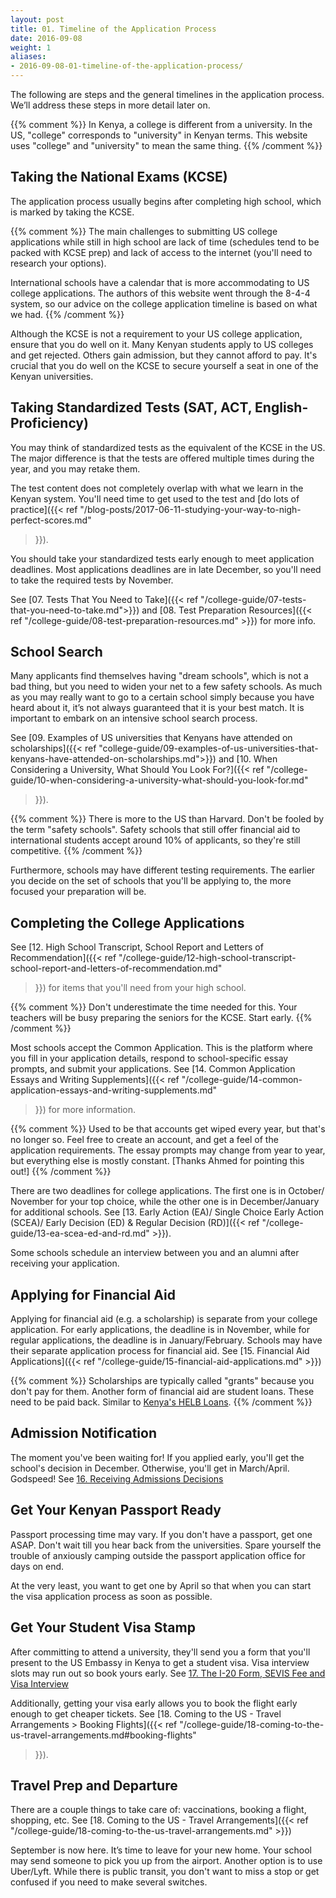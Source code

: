 ```yaml
---
layout: post
title: 01. Timeline of the Application Process
date: 2016-09-08
weight: 1
aliases:
- 2016-09-08-01-timeline-of-the-application-process/
---
```


The following are steps and the general timelines in the application
process. We’ll address these steps in more detail later on.

{{% comment %}}
In Kenya, a college is different from a university. In the US, "college"
corresponds to "university" in Kenyan terms. This website uses "college"
and "university" to mean the same thing.
{{% /comment %}}

## Taking the National Exams (KCSE)

The application process usually begins after completing high school,
which is marked by taking the KCSE.

{{% comment %}}
The main challenges to submitting US college applications while still in
high school are lack of time (schedules tend to be packed with
KCSE prep) and lack of access to the internet (you'll need to research
your options).

International schools have a calendar that is more accommodating to US
college applications. The authors of this website went through the 8-4-4
system, so our advice on the college application timeline is based on
what we had.
{{% /comment %}}

Although the KCSE is not a requirement to your US college application,
ensure that you do well on it. Many Kenyan students apply to US colleges
and get rejected. Others gain admission, but they cannot afford to pay.
It's crucial that you do well on the KCSE to secure yourself a seat in
one of the Kenyan universities.

## Taking Standardized Tests (SAT, ACT, English-Proficiency)

You may think of standardized tests as the equivalent of the KCSE in the
US. The major difference is that the tests are offered multiple times
during the year, and you may retake them.

The test content does not completely overlap with what we learn in the
Kenyan system. You'll need time to get used to the test and [do lots of
practice]({{< ref
"/blog-posts/2017-06-11-studying-your-way-to-nigh-perfect-scores.md"
>}}).

You should take your standardized tests early enough to meet application
deadlines. Most applications deadlines are in late December, so you'll
need to take the required tests by November.

See [07. Tests That You Need to Take]({{< ref
"/college-guide/07-tests-that-you-need-to-take.md">}}) and [08. Test
Preparation Resources]({{< ref
"/college-guide/08-test-preparation-resources.md" >}}) for more info.

## School Search

Many applicants find themselves having "dream schools", which is not a
bad thing, but you need to widen your net to a few safety schools. As
much as you may really want to go to a certain school simply because you
have heard about it, it’s not always guaranteed that it is your best
match. It is important to embark on an intensive school search process.

See [09. Examples of US universities that Kenyans have attended on
scholarships]({{< ref
"college-guide/09-examples-of-us-universities-that-kenyans-have-attended-on-scholarships.md">}})
and [10. When Considering a University, What Should You Look For?]({{<
ref
"/college-guide/10-when-considering-a-university-what-should-you-look-for.md"
>}}).

{{% comment %}}
There is more to the US than Harvard. Don't be fooled by the term
"safety schools". Safety schools that still offer financial aid to
international students accept around 10% of applicants, so they're still
competitive.
{{% /comment %}}

Furthermore, schools may have different testing requirements. The
earlier you decide on the set of schools that you'll be applying to, the
more focused your preparation will be.

## Completing the College Applications

See [12. High School Transcript, School Report and Letters of
Recommendation]({{< ref
"/college-guide/12-high-school-transcript-school-report-and-letters-of-recommendation.md"
>}}) for items that you'll need from your high school.

{{% comment %}}
Don't underestimate the time needed for this. Your teachers will be busy
preparing the seniors for the KCSE. Start early.
{{% /comment %}}

Most schools accept the Common Application. This is the platform where
you fill in your application details, respond to school-specific essay
prompts, and submit your applications. See [14. Common Application
Essays and Writing Supplements]({{< ref
"/college-guide/14-common-application-essays-and-writing-supplements.md"
>}}) for more information.

{{% comment %}}
Used to be that accounts get wiped every year, but that's no longer so.
Feel free to create an account, and get a feel of the application
requirements. The essay prompts may change from year to year, but
everything else is mostly constant. [Thanks Ahmed for pointing this
out!]
{{% /comment %}}

There are two deadlines for college applications. The first one is in
October/ November for your top choice, while the other one is in
December/January for additional schools. See [13. Early Action (EA)/
Single Choice Early Action (SCEA)/ Early Decision (ED) & Regular
Decision (RD)]({{< ref "/college-guide/13-ea-scea-ed-and-rd.md" >}}).

Some schools schedule an interview between you and an alumni after
receiving your application.

## Applying for Financial Aid

Applying for financial aid (e.g. a scholarship) is separate from your
college application. For early applications, the deadline is in
November, while for regular applications, the deadline is in
January/February. Schools may have their separate application process
for financial aid. See [15. Financial Aid Applications]({{< ref
"/college-guide/15-financial-aid-applications.md" >}})

{{% comment %}}
Scholarships are typically called "grants" because you don't pay for
them. Another form of financial aid are student loans. These need to be
paid back. Similar to [Kenya's HELB Loans](https://www.helb.co.ke/).
{{% /comment %}}

## Admission Notification

The moment you've been waiting for! If you applied early, you'll get the
school's decision in December. Otherwise, you'll get in March/April.
Godspeed! See [16. Receiving Admissions
Decisions](16-receiving-admissions-decisions.md)

## Get Your Kenyan Passport Ready

Passport processing time may vary. If you don't have a passport, get one
ASAP. Don't wait till you hear back from the universities. Spare
yourself the trouble of anxiously camping outside the passport
application office for days on end.

At the very least, you want to get one by April so that when you can
start the visa application process as soon as possible.

## Get Your Student Visa Stamp

After committing to attend a university, they'll send you a form that
you'll present to the US Embassy in Kenya to get a student visa. Visa
interview slots may run out so book yours early. See [17. The I-20 Form,
SEVIS Fee and Visa
Interview](/college-guide/17-the-i20-form-sevis-fee-and-visa-interview.md)

Additionally, getting your visa early allows you to book the flight
early enough to get cheaper tickets. See [18. Coming to the US - Travel
Arrangements > Booking Flights]({{< ref
"/college-guide/18-coming-to-the-us-travel-arrangements.md#booking-flights"
>}}).

## Travel Prep and Departure

There are a couple things to take care of: vaccinations, booking a
flight, shopping, etc. See [18. Coming to the US - Travel
Arrangements]({{< ref
"/college-guide/18-coming-to-the-us-travel-arrangements.md" >}})

September is now here. It’s time to leave for your new home. Your school
may send someone to pick you up from the airport. Another option is to
use Uber/Lyft. While there is public transit, you don't want to miss a
stop or get confused if you need to make several switches.
